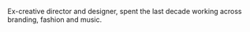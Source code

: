 Ex-creative director and designer, spent the last decade working across branding, fashion and music.